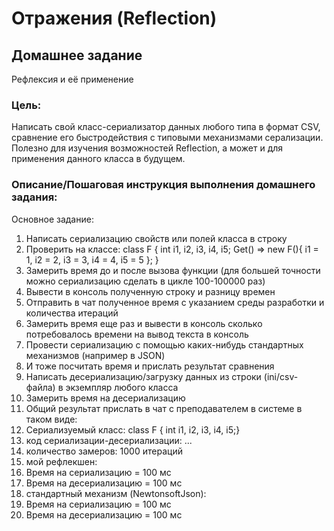 # Отражения (Reflection)

## Домашнее задание

Рефлексия и её применение

### Цель:
Написать свой класс-сериализатор данных любого типа в формат CSV, сравнение его быстродействия с типовыми механизмами серализации.
Полезно для изучения возможностей Reflection, а может и для применения данного класса в будущем.

### Описание/Пошаговая инструкция выполнения домашнего задания:
Основное задание:

1. Написать сериализацию свойств или полей класса в строку
1. Проверить на классе: class F { int i1, i2, i3, i4, i5; Get() => new F(){ i1 = 1, i2 = 2, i3 = 3, i4 = 4, i5 = 5 }; }
1. Замерить время до и после вызова функции (для большей точности можно сериализацию сделать в цикле 100-100000 раз)
1. Вывести в консоль полученную строку и разницу времен
1. Отправить в чат полученное время с указанием среды разработки и количества итераций
1. Замерить время еще раз и вывести в консоль сколько потребовалось времени на вывод текста в консоль
1. Провести сериализацию с помощью каких-нибудь стандартных механизмов (например в JSON)
1. И тоже посчитать время и прислать результат сравнения
1. Написать десериализацию/загрузку данных из строки (ini/csv-файла) в экземпляр любого класса
1. Замерить время на десериализацию
1. Общий результат прислать в чат с преподавателем в системе в таком виде:
1. Сериализуемый класс: class F { int i1, i2, i3, i4, i5;}
1. код сериализации-десериализации: ...
1. количество замеров: 1000 итераций
1. мой рефлекшен:
1. Время на сериализацию = 100 мс
1. Время на десериализацию = 100 мс
1. стандартный механизм (NewtonsoftJson):
1. Время на сериализацию = 100 мс
1. Время на десериализацию = 100 мс
